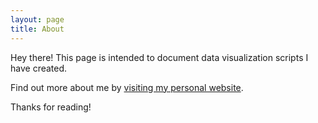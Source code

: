 ```yaml
---
layout: page
title: About
---
```


Hey there! This page is intended to document data visualization scripts I have created.  

Find out more about me by [visiting my personal website](http://tianweizhang.info). 

Thanks for reading!
